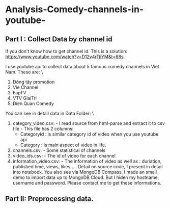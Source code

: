 # Analysis-Comedy-channels-in-youtube-

## Part I : Collect Data by channel id
If you don't know how to get channel id. This is a solution: https://www.youtube.com/watch?v=D12v4rTtiYM&t=68s.

I use youtube api to collect data about 5 famous comedy channels in Viet Nam. These are: \
  1. Đông tây promotion
  2. Vie Channel
  3. FapTV
  4. VTV GiaiTri
  5. Dien Quan Comedy

You can see in detail data in Data Folder: \
  1. category_video.csv: 
    - I read source from html-parse and extract it to csv file
    - This file has 2 columns: 
      - CategoryId : is similar category id of video when you use youtube api
      - Category : is main aspect of video in life.
  2. channels.csv:
    - Some statistical of channels
  3. video_ids.csv: 
    - The id of video for each channel
  4. information_video.csv:
    - The information of video as well as : duriation, published time, views, likes,.... 
  Detail on source code, I present in detail into notebook. You also see via MongoDB Compass, I made an small demo to import data up to
  MongoDB Cloud. But I hiden my hostname, username and password. Please contact me to get these informations.
  
  ## Part II: Preprocessing data.
  
  
